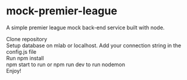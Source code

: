 # mock-premier-league
A simple premier league mock back-end service built with node.

Clone repository <br/>
Setup database on mlab or localhost. Add your connection string in the config.js file <br/>
Run npm install <br/>
npm start to run or npm run dev to run nodemon <br/>
Enjoy!

